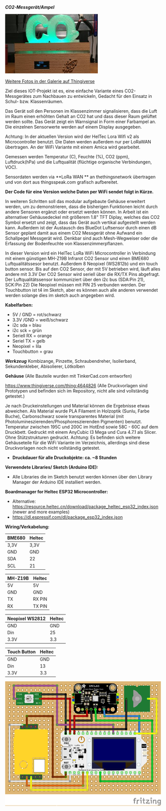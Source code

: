 ***CO2-Messgerät/Ampel***

![CO2-Ampel_Galerie](CO2-Meter2.jpg)

[Weitere Fotos in der Galerie auf Thingiverse](https://www.thingiverse.com/thing:4644826)

Ziel dieses IOT-Projekt ist es, eine einfache Variante eines CO2-Messgerätes zum Nachbauen zu entwickeln, Gedacht für den Einsatz in Schul- bzw. Klassenräumen. 

Das Gerät soll den Personen im Klassenzimmer signalisieren, dass die Luft im Raum einen erhöhten Gehalt an CO2 hat und dass dieser Raum gelüftet werden sollte. Das Gerät zeigt ein Warnsignal in Form einer Farbampel an. Die einzelnen Sensorwerte werden auf einem Display ausgegeben. 

Achtung: In der aktuellen Version wird der HelTec Lora Wifi v2 als Microcontroller benutzt. Die Daten werden außerdem nur per LoRaWAN übertragen. An der WiFi Variante mit einem Amica wird gearbeitet.

Gemessen werden Temperatur (C), Feuchte (%), CO2 (ppm), Luftdruck(hPa) und die Luftqualität (flüchtige organische Verbindungen, VOC).

Sensordaten werden via **LoRa WAN ** an thethingsnetwork übertragen und von dort aus thingsspeak.com grafisch aufbereitet.

**Der Code für eine Version welche Daten per WiFi sendet folgt in Kürze.**

In weiteren Schritten soll das modular aufgebaute Gehäuse erweitert werden, um zu demonstrieren, dass die bisherigen Funktionen leicht durch andere Sensoren ergänzt oder ersetzt werden können. In Arbeit ist ein alternativer Gehäusedeckel mit größerem 1.8" TFT Diplay, welches das CO2 Symbol ersetzt und zeigt, dass das Gerät auch vertikal aufgestellt werden kann. Außerdem ist der Austausch des BlueDot Luftsensor durch einen dB Sensor geplant damit aus einem CO2 Messgerät ohne Aufwand ein Schallpegel Messgerät wird. Denkbar sind auch Mesh-Wegweiser oder die Erfassung der Bodenfeuchte von Klassenzimmerpflanzen.

In dieser Version wird ein HelTec LoRa WiFi Microcontroller in Verbindung mit einem günstigen MH-Z19B Infrarot CO2 Sensor und einen BME680 Luftqualitätssesor benutzt. Außerdem 8 Neopixel (WS2812b) und ein touch button sensor. Bis auf den CO2 Sensor, der mit 5V betrieben wird, läuft alles andere mit 3.3V Der CO2 Sensor wird seriell über die RX/TX Pins abgefragt. Der Luftqualitätssensor kommuniziert über den i2c bus (SDA:Pin 21), SCK:Pin 22) Die Neopixel müssen mit PIN 25 verbunden werden. Der Touchbutton ist t4 im Sketch, aber es können auch alle anderen verwendet werden solange dies im sketch auch angegeben wird.

**Kabelfarben:**

- 5V / GND = rot/schwarz
- 3.3V /GND = weiß/schwarz
- i2c sda = blau 
- i2c sck = grün
- Seriell RX = orange
- Seriel TX = gelb
- Neopixel = lila
- Touchbutton = grau

***Werkzeug***
Kombizange, Pinzette, Schraubendreher, Isolierband, Sekundenkleber, Abisolierer, Lötkolben

**Gehäuse** (Alle Bauteile wurden mit TinkerCad.com entworfen)

https://www.thingiverse.com/thing:4644826
(Alle Druckvorlagen sind Prototypen und befinden sich im Repository, nicht alle sind vollständig getestet.)

Je nach Druckeinstellungen und Material können die Ergebnisse etwas abweichen. Als Material wurde PLA Filament in Holzoptik (Sunlu, Farbe Buche), Carbonschwarz sowie transparentes Material (mit Photolumineszierenden/Phosphoreszierenden Pigmenten) benutzt. Temperatur zwischen 195C und 200C im HotEnd sowie 58C - 60C auf dem Druckbett. Gedruckt mit einem AnyCubic I3 Mega und Cura 4.7.1 als Slicer. Ohne Stützstrukturen gedruckt.
Achtung: Es befinden sich weitere Gehäuseteile für die WiFi Variante im Verzeichnis, allerdings sind diese Druckvorlagen noch nicht vollständig getestet.

- **Druckdauer für alle Druckobjekte: ca. ~8 Stunden**

**Verwendete Libraries/ Sketch (Arduino IDE):**                                        
-  Alle Libraries die im Sketch benutzt werden können über den Library Manager der Arduino IDE installiert werden.

**Boardmanager for Heltec ESP32 Microcontroller:**
- Alternative: https://resource.heltec.cn/download/package_heltec_esp32_index.json (newer and more examples)
- https://dl.espressif.com/dl/package_esp32_index.json

**Wiring/Verkabelung:**


| BME680 | Heltec |
| ------ | ------ |
| 3,3V | 3,3V |
| GND | GND |
| SDA | 22 |
| SCL | 21 |

| MH-Z19B | Heltec |
| ------ | ------ |
| 5V | 5V |
| GND | GND |
| TX | RX PIN |
| RX | TX PIN |

| Neopixel WS2812 | Heltec |
| ------ | ------ |
| GND | GND |
| Din | 25 |
| 3.3V | 3.3 |

| Touch Button | Heltec |
| ------ | ------ |
| GND | GND |
| Din |13 |
| 3.3V | 3.3 |

![CO2-Ampel_3DModel](CO2Ampel_WiringDiagram.png)

